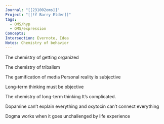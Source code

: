 ```yaml
---
Journal: "[[231002oms]]"
Project: "[[!Ý Barry Elder]]"
tags:
  - OMS/hyp
  - OMS/expression
Concepts: 
Intersection: Evernote, Idea
Notes: Chemistry of behavior
---
```

 
 The chemistry of getting organized 
 
 The chemistry of tribalism 
 
 The gamification of media Personal reality is subjective 
 
 Long-term thinking must be objective 
 
 The chemistry of long-term thinking Itʼs complicated. 
 
 Dopamine canʼt explain everything and oxytocin canʼt connect everything 
 
 Dogma works when it goes unchallenged by life experience